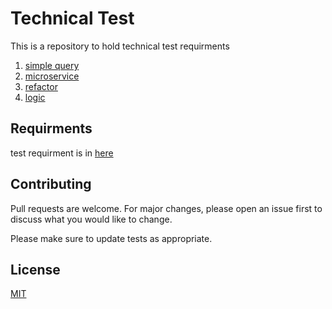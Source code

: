 # Technical Test

This is a repository to hold technical test requirments
1. [simple query](query)
2. [microservice](microservice)
3. [refactor](refactor)
4. [logic](logic) 

## Requirments

test requirment is in [here](documents)

## Contributing
Pull requests are welcome. For major changes, please open an issue first to discuss what you would like to change.

Please make sure to update tests as appropriate.

## License
[MIT](https://choosealicense.com/licenses/mit/)